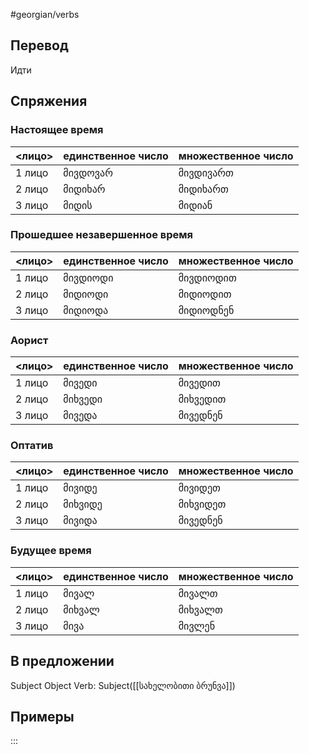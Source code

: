 #georgian/verbs 
## Перевод
Идти
## Спряжения
### Настоящее время
<лицо>|единственное число|множественное число
--------|---------------------|------------------------
1 лицо | მივდოვარ | მივდივართ
2 лицо | მიდიხარ | მიდიხართ
3 лицо | მიდის | მიდიან
### Прошедшее незавершенное время
<лицо>|единственное число|множественное число
--------|---------------------|------------------------
1 лицо | მივდიოდი | მივდიოდით
2 лицо | მიდიოდი | მიდიოდით
3 лицо | მიდიოდა | მიდიოდნენ
### Аорист
<лицо>|единственное число|множественное число
--------|---------------------|------------------------
1 лицо | მივედი | მივედით
2 лицо | მიხვედი | მიხვედით
3 лицо | მივედა | მივედნენ
### Оптатив
<лицо>|единственное число|множественное число
--------|---------------------|------------------------
1 лицо | მივიდე | მივიდეთ
2 лицо | მიხვიდე | მიხვიდეთ
3 лицо | მივიდა | მივედნენ
### Будущее время
<лицо>|единственное число|множественное число
--------|---------------------|------------------------
1 лицо | მივალ | მივალთ
2 лицо | მიხვალ | მიხვალთ
3 лицо | მივა | მივლენ
## В предложении
Subject Object Verb: Subject([[სახელობითი ბრუნვა]])
## Примеры
:::
